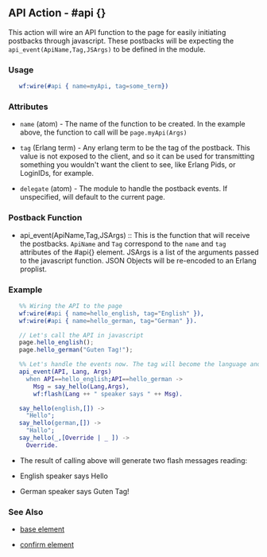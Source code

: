 

## API Action - #api {}

  This action will wire an API function to the page for easily initiating 
  postbacks through javascript. These postbacks will be expecting 
  the `api_event(ApiName,Tag,JSArgs)` to be defined in the module.

### Usage

```erlang
   wf:wire(#api { name=myApi, tag=some_term})

```

### Attributes

   * `name` (atom) - The name of the function to be created. In the example above, the function to call will be `page.myApi(Args)`

   * `tag` (Erlang term) - Any erlang term to be the tag of the postback. This value is not exposed to the client, and so it can be used for transmitting something you wouldn't want the client to see, like Erlang Pids, or LoginIDs, for example.

   * `delegate` (atom) - The module to handle the postback events. If unspecified, will default to the current page.

### Postback Function

 *  api_event(ApiName,Tag,JSArgs) :: This is the function that will receive the postbacks. `ApiName` and `Tag` correspond to the `name` and `tag` attributes of the #api{} element. JSArgs is a list of the arguments passed to the javascript function.  JSON Objects will be re-encoded to an Erlang proplist.

### Example

```erlang
   %% Wiring the API to the page
   wf:wire(#api { name=hello_english, tag="English" }),
   wf:wire(#api { name=hello_german, tag="German" }).

```

```javascript
   // Let's call the API in javascript
   page.hello_english();
   page.hello_german("Guten Tag!");

```

```erlang
   %% Let's handle the events now. The tag will become the language and first Argument, if specified will become an override value.
   api_event(API, Lang, Args)
     when API==hello_english;API==hello_german ->
       Msg = say_hello(Lang,Args),
       wf:flash(Lang ++ " speaker says " ++ Msg).

   say_hello(english,[]) ->
     "Hello";
   say_hello(german,[]) ->
     "Hallo";
   say_hello(_,[Override | _ ]) ->
     Override.

```

 *  The result of calling above will generate two flash messages reading:

 *  English speaker says Hello

 *  German speaker says Guten Tag!

### See Also

 *  [base element](./action_base.md)

 *  [confirm element](./confirm.md)

 
